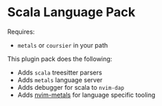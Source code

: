# Scala Language Pack

Requires:

- `metals` or `coursier` in your path

This plugin pack does the following:

- Adds `scala` treesitter parsers
- Adds `metals` language server
- Adds debugger for scala to `nvim-dap`
- Adds [nvim-metals](https://github.com/scalameta/nvim-metals) for language specific tooling
